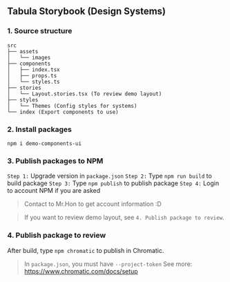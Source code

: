 ## Tabula Storybook (Design Systems)

### 1. Source structure

```shell
src
├── assets
│   └── images
├── components
│   ├── index.tsx
│   ├── props.ts
│   └── styles.ts
├── stories
│   └── Layout.stories.tsx (To review demo layout)
├── styles
│   └── Themes (Config styles for systems)
└── index (Export components to use)
```

### 2. Install packages

```shell
npm i demo-components-ui
```

### 3. Publish packages to NPM

`Step 1:` Upgrade version in `package.json`
`Step 2:` Type `npm run build` to build package
`Step 3:` Type `npm publish` to publish package
`Step 4:` Login to account NPM if you are asked

> Contact to Mr.Hon to get account information :D

> If you want to review demo layout, see `4. Publish package to review`.

### 4. Publish package to review

After build, type `npm chromatic` to publish in Chromatic.

> In `package.json`, you must have `--project-token`
> See more: https://www.chromatic.com/docs/setup
